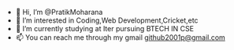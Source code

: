 - 👋 Hi, I’m @PratikMoharana
- 👀 I’m interested in Coding,Web Development,Cricket,etc
- 🌱 I’m currently studying at Iter pursuing BTECH IN CSE
- 📫 You can reach me through my gmail github2001p@gmail.com

<!---
PratikMoharana/PratikMoharana is a ✨ special ✨ repository because its `README.md` (this file) appears on your GitHub profile.
You can click the Preview link to take a look at your changes.
--->
